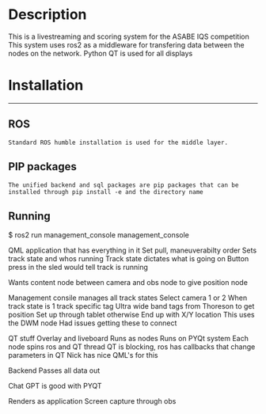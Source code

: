 # Description
This is a livestreaming and scoring system for the ASABE IQS competition
This system uses ros2 as a middleware for transfering data between the nodes on the network.
Python QT is used for all displays

# Installation
-------------
## ROS
    Standard ROS humble installation is used for the middle layer.

## PIP packages
    The unified backend and sql packages are pip packages that can be installed through pip install -e and the directory name


## Running
$ ros2 run management_console management_console 

QML application that has everything in it
Set pull, maneuverabilty order
Sets track state and whos running
Track state dictates what is going on
Button press in the sled would tell track is running

Wants content node between camera and obs node to give position node 

Management consile manages all track states
Select camera 1 or 2
When track state is 1 track specific tag
Ultra wide band tags from Thoreson to get position
    Set up through tablet otherwise 
    End up with X/Y location
    This uses the DWM node
    Had issues getting these to connect

QT stuff
    Overlay and liveboard
    Runs as nodes
    Runs on PYQt system
    Each node spins ros and QT thread
    QT is blocking, ros has callbacks that change parameters in QT
    Nick has nice QML's for this


Backend 
    Passes all data out

Chat GPT is good with PYQT

Renders as application
Screen capture through obs

